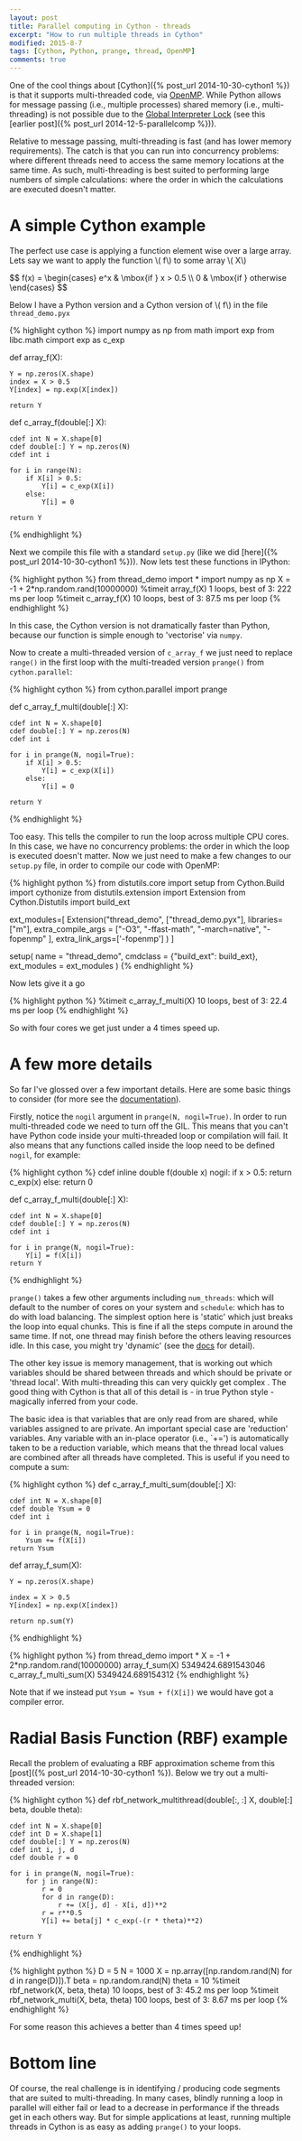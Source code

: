```yaml
---
layout: post
title: Parallel computing in Cython - threads
excerpt: "How to run multiple threads in Cython"
modified: 2015-8-7
tags: [Cython, Python, prange, thread, OpenMP]
comments: true
---
```


One of the cool things about [Cython]({% post_url 2014-10-30-cython1 %}) is that it supports multi-threaded code, via [OpenMP](https://en.wikipedia.org/wiki/OpenMP). While Python allows for message passing (i.e., multiple processes) shared memory (i.e., multi-threading) is not possible due to the [Global Interpreter Lock](https://en.wikipedia.org/wiki/Global_Interpreter_Lock) (see this [earlier post]({% post_url 2014-12-5-parallelcomp %})). 
 
Relative to message passing, multi-threading is fast (and has lower memory requirements). The catch is that you can run into concurrency problems: where different threads need to access the same memory locations at the same time.  As such, multi-threading is best suited to performing large numbers of simple calculations: where the order in which the calculations are executed doesn't matter.  

# A simple Cython example

The perfect use case is applying a function element wise over a large array. Lets say we want to apply the function \\( f\\) to some array \\( X\\) 


<div>$$  f(x) = \begin{cases} e^x & \mbox{if } x > 0.5 \\
         0 & \mbox{if } otherwise \end{cases} $$</div>

Below I have a Python version and a Cython version of \\( f\\) in the file `thread_demo.pyx`

{% highlight cython %}
import numpy as np
from math import exp 
from libc.math cimport exp as c_exp

def array_f(X):
    
    Y = np.zeros(X.shape)
    index = X > 0.5
    Y[index] = np.exp(X[index])

    return Y

def c_array_f(double[:] X):

    cdef int N = X.shape[0]
    cdef double[:] Y = np.zeros(N)
    cdef int i

    for i in range(N):
        if X[i] > 0.5:
            Y[i] = c_exp(X[i])
        else:
            Y[i] = 0

    return Y
{% endhighlight %}

Next we compile this file with a standard `setup.py` (like we did [here]({% post_url 2014-10-30-cython1 %})). Now lets test these functions in IPython:

{% highlight python %}
from thread_demo import *
import numpy as np
X = -1 + 2*np.random.rand(10000000) 
%timeit array_f(X)
1 loops, best of 3: 222 ms per loop
%timeit c_array_f(X)
10 loops, best of 3: 87.5 ms per loop
{% endhighlight %}

In this case, the Cython version is not dramatically faster than Python, because our function is simple enough to 'vectorise' via `numpy`. 

Now to create a multi-threaded version of `c_array_f` we just need to replace `range()` in the first loop with the multi-treaded version `prange()` from `cython.parallel`:

{% highlight cython %}
from cython.parallel import prange

def c_array_f_multi(double[:] X):

    cdef int N = X.shape[0]
    cdef double[:] Y = np.zeros(N)
    cdef int i

    for i in prange(N, nogil=True):
        if X[i] > 0.5:
            Y[i] = c_exp(X[i])
        else:
            Y[i] = 0

    return Y
{% endhighlight %}

Too easy. This tells the compiler to run the loop across multiple CPU cores. In this case, we have no concurrency problems: the order in which the loop is executed doesn't matter. Now we just need to make a few changes to our `setup.py` file, in order to compile our code with OpenMP:

{% highlight python %}
from distutils.core import setup
from Cython.Build import cythonize
from distutils.extension import Extension
from Cython.Distutils import build_ext

ext_modules=[
    Extension("thread_demo",
              ["thread_demo.pyx"],
              libraries=["m"],
              extra_compile_args = ["-O3", "-ffast-math", "-march=native", "-fopenmp" ],
              extra_link_args=['-fopenmp']
              ) 
]

setup( 
  name = "thread_demo",
  cmdclass = {"build_ext": build_ext},
  ext_modules = ext_modules
)
{% endhighlight %}

Now lets give it a go

{% highlight python %}
%timeit c_array_f_multi(X)
10 loops, best of 3: 22.4 ms per loop
{% endhighlight %}

So with four cores we get just under a 4 times speed up.  

# A few more details

So far I've glossed over a few important details. Here are some basic things to consider (for more see the [documentation](http://docs.cython.org/src/userguide/parallelism.html)).

Firstly, notice the `nogil` argument in `prange(N, nogil=True)`. In order to run multi-threaded code we need to turn off the GIL. This means that you can't have Python code inside your multi-threaded loop or compilation will fail. It also means that any functions called inside the loop need to be defined `nogil`, for example:

{% highlight cython %}
cdef inline double f(double x) nogil:
    if x > 0.5:
        return c_exp(x)
    else:
        return 0

def c_array_f_multi(double[:] X):

    cdef int N = X.shape[0]
    cdef double[:] Y = np.zeros(N)
    cdef int i

    for i in prange(N, nogil=True):
        Y[i] = f(X[i])
    return Y
{% endhighlight %}

`prange()` takes a few other arguments including `num_threads`: which will default to the number of cores on your system and `schedule`: which has to do with load balancing. The simplest option here is 'static' which just breaks the loop into equal chunks. This is fine if all the steps compute in around the same time. If not, one thread may finish before the others leaving resources idle. In this case, you might try 'dynamic' (see the [docs](http://docs.cython.org/src/userguide/parallelism.html) for detail).

The other key issue is memory management, that is working out which variables should be shared between threads and which should be private or 'thread local'. With multi-threading this can very quickly get complex . The good thing with Cython is that all of this detail is - in true Python style - magically inferred from your code.  

The basic idea is that variables that are only read from are shared, while variables assigned to are private. An important special case are 'reduction' variables.  Any variable with an in-place operator (i.e., `+=') is automatically taken to be a reduction variable, which means that the thread local values are combined after all threads have completed. This is useful if you need to compute a sum:

{% highlight cython %}
 def c_array_f_multi_sum(double[:] X):

    cdef int N = X.shape[0]
    cdef double Ysum = 0
    cdef int i

    for i in prange(N, nogil=True):
        Ysum += f(X[i])
    return Ysum

def array_f_sum(X):
    
    Y = np.zeros(X.shape)
    
    index = X > 0.5
    Y[index] = np.exp(X[index])

    return np.sum(Y)
{% endhighlight %}


{% highlight python %}
from thread_demo import *
X = -1 + 2*np.random.rand(10000000) 
array_f_sum(X)
5349424.6891543046
c_array_f_multi_sum(X)
5349424.689154312
{% endhighlight %}

Note that if we instead put `Ysum = Ysum + f(X[i])` we would have got a compiler error.

# Radial Basis Function (RBF) example 

Recall the problem of evaluating a RBF approximation scheme from this [post]({% post_url 2014-10-30-cython1 %}). Below we try out a multi-threaded version:

{% highlight cython %}
def rbf_network_multithread(double[:, :] X,  double[:] beta, double theta):

    cdef int N = X.shape[0]
    cdef int D = X.shape[1]
    cdef double[:] Y = np.zeros(N)
    cdef int i, j, d
    cdef double r = 0

    for i in prange(N, nogil=True):
        for j in range(N):
            r = 0
            for d in range(D):
                r += (X[j, d] - X[i, d])**2 
            r = r**0.5
            Y[i] += beta[j] * c_exp(-(r * theta)**2)

    return Y
{% endhighlight %}

{% highlight python %}
D = 5
N = 1000
X = np.array([np.random.rand(N) for d in range(D)]).T
beta = np.random.rand(N)
theta = 10
%timeit rbf_network(X, beta, theta)
10 loops, best of 3: 45.2 ms per loop
%timeit rbf_network_multi(X, beta, theta)
100 loops, best of 3: 8.67 ms per loop
{% endhighlight %}

For some reason this achieves a better than 4 times speed up!

# Bottom line

Of course, the real challenge is in identifying / producing code segments that are suited to multi-threading. In many cases, blindly running a loop in parallel will either fail or lead to a decrease in performance if the threads get in each others way.  But for simple applications at least, running multiple threads in Cython is as easy as adding `prange()` to your loops.  
